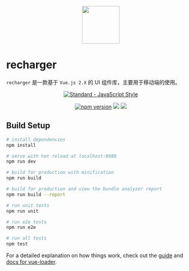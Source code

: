 
<p align="center">
  <a href="https://at.aotu.io/">
    <img width="100" src="https://github.com/githubziven/recharger/blob/master/examples/assets/favicon.ico">
  </a>
</p>


# recharger

`recharger` 是一款基于 `Vue.js 2.X` 的 UI 组件库，主要用于移动端的使用。

<p align="center">
  <a href="https://github.com/feross/standard">
    <img src="https://cdn.rawgit.com/feross/standard/master/badge.svg" alt="Standard - JavaScript Style">
  </a>
</p>
<p align="center">
<a href="https://www.npmjs.com/package/recharger"><img src="https://img.shields.io/badge/npm-1.0.4-brightgreen.svg" alt="npm version"></a>
  <img src="https://img.shields.io/badge/build-passing-brightgreen.svg">
  <a href="https://www.npmjs.com/package/recharger"><img src="https://img.shields.io/badge/licence-MIT-blue.svg"></a>
</p>

## Build Setup

``` bash
# install dependencies
npm install

# serve with hot reload at localhost:8080
npm run dev

# build for production with minification
npm run build

# build for production and view the bundle analyzer report
npm run build --report

# run unit tests
npm run unit

# run e2e tests
npm run e2e

# run all tests
npm test
```

For a detailed explanation on how things work, check out the [guide](http://vuejs-templates.github.io/webpack/) and [docs for vue-loader](http://vuejs.github.io/vue-loader).
